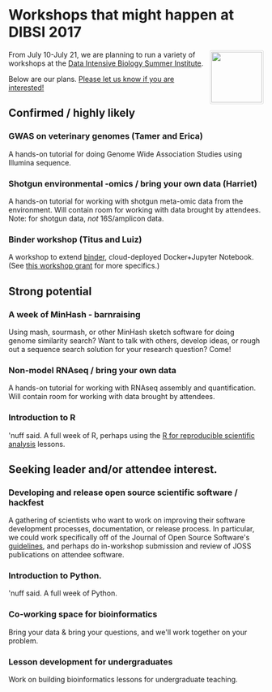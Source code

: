 # Workshops that might happen at DIBSI 2017
<img style="float: right; max-width=10%; border-radius: 2px; padding: 2px; border: 1px solid #ddd" src="_static/bird-standing.jpg" width=100>

From July 10-July 21, we are planning to run a variety of workshops at
the
[Data Intensive Biology Summer Institute](http://ivory.idyll.org/dibsi/).

Below are our plans.
[Please let us know if you are interested!](https://docs.google.com/forms/d/e/1FAIpQLSfcLYvOvg_v-ALK4Rgt6eyrWcPpFYVMhmiiwFdJAaMYPnbI4w/viewform)

## Confirmed / highly likely

### GWAS on veterinary genomes (Tamer and Erica)

A hands-on tutorial for doing Genome Wide Association Studies using 
Illumina sequence.

### Shotgun environmental -omics / bring your own data (Harriet)

A hands-on tutorial for working with shotgun meta-omic data from the
environment.  Will contain room for working with data brought by
attendees.  Note: for shotgun data, *not* 16S/amplicon data.

### Binder workshop (Titus and Luiz)

A workshop to extend [binder](http://mybinder.org/), cloud-deployed
Docker+Jupyter Notebook.  (See
[this workshop grant](http://ivory.idyll.org/blog/2016-mybinder-workshop-proposal.html)
for more specifics.)

## Strong potential

### A week of MinHash - barnraising

Using mash, sourmash, or other MinHash sketch software for doing
genome similarity search? Want to talk with others, develop ideas, or
rough out a sequence search solution for your research question?
Come!

### Non-model RNAseq / bring your own data

A hands-on tutorial for working with RNAseq assembly and quantification.
Will contain room for working with data brought by attendees.

### Introduction to R

'nuff said. A full week of R, perhaps using the
[R for reproducible scientific analysis](https://data-lessons.github.io/gapminder-R/) lessons.

## Seeking leader and/or attendee interest.

### Developing and release open source scientific software / hackfest

A gathering of scientists who want to work on improving their software
development processes, documentation, or release process. In
particular, we could work specifically off of the Journal of Open
Source Software's
[guidelines](http://joss.theoj.org/about#author_guidelines), and
perhaps do in-workshop submission and review of JOSS publications on
attendee software.

### Introduction to Python.

'nuff said.  A full week of Python.

### Co-working space for bioinformatics

Bring your data & bring your questions, and we'll work together on
your problem.

### Lesson development for undergraduates

Work on building bioinformatics lessons for undergraduate teaching.
